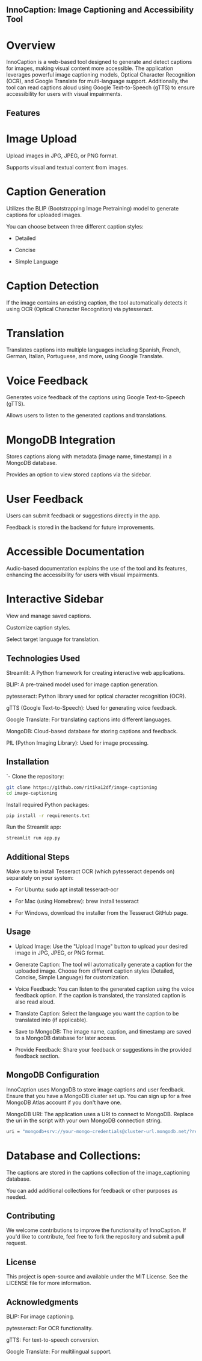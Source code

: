 ## InnoCaption: Image Captioning and Accessibility Tool

# Overview
InnoCaption is a web-based tool designed to generate and detect captions for images, making visual content more accessible. The application leverages powerful image captioning models, Optical Character Recognition (OCR), and Google Translate for multi-language support. Additionally, the tool can read captions aloud using Google Text-to-Speech (gTTS) to ensure accessibility for users with visual impairments.

## Features

# Image Upload

Upload images in JPG, JPEG, or PNG format.

Supports visual and textual content from images.

# Caption Generation

Utilizes the BLIP (Bootstrapping Image Pretraining) model to generate captions for uploaded images.

You can choose between three different caption styles:

- Detailed

- Concise

- Simple Language

# Caption Detection

If the image contains an existing caption, the tool automatically detects it using OCR (Optical Character Recognition) via pytesseract.

# Translation

Translates captions into multiple languages including Spanish, French, German, Italian, Portuguese, and more, using Google Translate.

# Voice Feedback

Generates voice feedback of the captions using Google Text-to-Speech (gTTS).

Allows users to listen to the generated captions and translations.

# MongoDB Integration

Stores captions along with metadata (image name, timestamp) in a MongoDB database.

Provides an option to view stored captions via the sidebar.

# User Feedback

Users can submit feedback or suggestions directly in the app.

Feedback is stored in the backend for future improvements.

# Accessible Documentation

Audio-based documentation explains the use of the tool and its features, enhancing the accessibility for users with visual impairments.

# Interactive Sidebar

View and manage saved captions.

Customize caption styles.

Select target language for translation.

## Technologies Used

Streamlit: A Python framework for creating interactive web applications.

BLIP: A pre-trained model used for image caption generation.

pytesseract: Python library used for optical character recognition (OCR).

gTTS (Google Text-to-Speech): Used for generating voice feedback.

Google Translate: For translating captions into different languages.

MongoDB: Cloud-based database for storing captions and feedback.

PIL (Python Imaging Library): Used for image processing.

## Installation

`- Clone the repository:

```bash
git clone https://github.com/ritika12df/image-captioning
cd image-captioning
```

Install required Python packages:

```bash
pip install -r requirements.txt
```
Run the Streamlit app:

```bash
streamlit run app.py
```

## Additional Steps

Make sure to install Tesseract OCR (which pytesseract depends on) separately on your system:

- For Ubuntu: sudo apt install tesseract-ocr

- For Mac (using Homebrew): brew install tesseract

- For Windows, download the installer from the Tesseract GitHub page.

## Usage

- Upload Image: Use the "Upload Image" button to upload your desired image in JPG, JPEG, or PNG format.

- Generate Caption: The tool will automatically generate a caption for the uploaded image. Choose from different caption styles (Detailed, Concise, Simple Language) for customization.

- Voice Feedback: You can listen to the generated caption using the voice feedback option. If the caption is translated, the translated caption is also read aloud.

- Translate Caption: Select the language you want the caption to be translated into (if applicable).

- Save to MongoDB: The image name, caption, and timestamp are saved to a MongoDB database for later access.

- Provide Feedback: Share your feedback or suggestions in the provided feedback section.

## MongoDB Configuration

InnoCaption uses MongoDB to store image captions and user feedback. Ensure that you have a MongoDB cluster set up. You can sign up for a free MongoDB Atlas account if you don't have one.

MongoDB URI: The application uses a URI to connect to MongoDB. Replace the uri in the script with your own MongoDB connection string.

```bash
uri = "mongodb+srv://your-mongo-credentials@cluster-url.mongodb.net/?retryWrites=true&w=majority"
```
# Database and Collections:

The captions are stored in the captions collection of the image_captioning database.

You can add additional collections for feedback or other purposes as needed.

## Contributing

We welcome contributions to improve the functionality of InnoCaption. If you'd like to contribute, feel free to fork the repository and submit a pull request.

## License

This project is open-source and available under the MIT License. See the LICENSE file for more information.

## Acknowledgments

BLIP: For image captioning.

pytesseract: For OCR functionality.

gTTS: For text-to-speech conversion.

Google Translate: For multilingual support.
